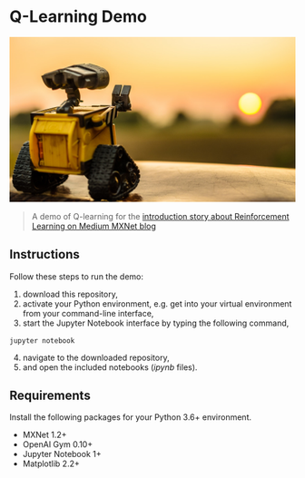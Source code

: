 # Q-Learning Demo
![picture](img/wall-e.jpeg)
> A demo of Q-learning for the [introduction story about Reinforcement Learning on Medium MXNet blog](https://www.google.com)

## Instructions
Follow these steps to run the demo:
1. download this repository,
2. activate your Python environment, e.g. get into your virtual environment from your command-line interface,
3. start the Jupyter Notebook interface by typing the following command,
```
jupyter notebook
```
4. navigate to the downloaded repository,
5. and open the included notebooks (_ipynb_ files).

## Requirements
Install the following packages for your Python 3.6+ environment.
* MXNet 1.2+
* OpenAI Gym 0.10+
* Jupyter Notebook 1+
* Matplotlib 2.2+
